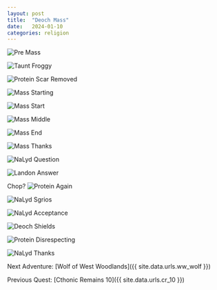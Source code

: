 ```yaml
---
layout: post
title:  "Deoch Mass"
date:   2024-01-10
categories: religion
---
```



![Pre Mass](/public/images/deoch/mass/pre-mass.png)

![Taunt Froggy](/public/images/deoch/mass/taunt-froggy.png)

![Protein Scar Removed](/public/images/deoch/mass/protein-scar-removed.png)

![Mass Starting](/public/images/deoch/mass/mass-starting.png)

![Mass Start](/public/images/deoch/mass/mass-start.png)

![Mass Middle](/public/images/deoch/mass/mass-middle.png)

![Mass End](/public/images/deoch/mass/mass-end.png)

![Mass Thanks](/public/images/deoch/mass/mass-thanks.png)

![NaLyd Question](/public/images/deoch/mass/nalyd-question.png)

![Landon Answer](/public/images/deoch/mass/landon-answer.png)

Chop?
![Protein Again](/public/images/deoch/mass/protein-again.png)

![NaLyd Sgrios](/public/images/deoch/mass/nalyd-sgrios.png)

![NaLyd Acceptance](/public/images/deoch/mass/nalyd-acceptance.png)

![Deoch Shields](/public/images/deoch/mass/deoch-shields.png)

![Protein Disrespecting](/public/images/deoch/mass/protein-disrespecting.png)

![NaLyd Thanks](/public/images/deoch/mass/nalyd-thanks.png)

Next Adventure: [Wolf of West Woodlands]({{ site.data.urls.ww_wolf }})

Previous Quest: [Cthonic Remains 10]({{ site.data.urls.cr_10 }})